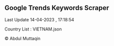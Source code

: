 

## Google Trends Keywords Scraper 
 
Last Update 14-04-2023 , 17:18:54

Country List :
VIETNAM.json



© Abdul Muttaqin 
